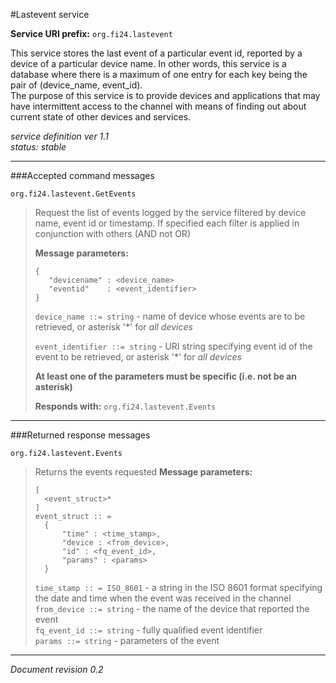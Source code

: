 #Lastevent service

**Service URI prefix:**    `org.fi24.lastevent`

This service stores the last event of a particular event id, reported by a device of a particular device name. In other words, this service is a database where there is a maximum of one entry for each key being the pair of (device_name, event_id).  
The purpose of this service is to provide devices and applications that may have intermittent access to the channel with means of finding out about current state of other devices and services.


*service definition ver 1.1*  
*status: stable*

---

###Accepted command messages


`org.fi24.lastevent.GetEvents`

> Request the list of events logged by the service filtered by device name, event id or timestamp. If specified each filter is applied in conjunction with others (AND not OR)
> 
> **Message parameters:**  
> ```
> {
>    "devicename" : <device_name>
>    "eventid"    : <event_identifier>
> }
> ```
>
> `device_name ::= string` - name of device whose events are to be retrieved, or asterisk '\*' for *all devices*
>
> `event_identifier ::= string` - URI string specifying event id of the event to be retrieved, or asterisk '\*' for *all devices*
>
> **At least one of the parameters must be specific (i.e. not be an asterisk)**  
>
> **Responds with:** `org.fi24.lastevent.Events`  

---

###Returned response messages


`org.fi24.lastevent.Events`

> Returns the events requested
> **Message parameters:**  
> ```
> [  
>   <event_struct>*
> ]
> event_struct :: =  
>   {  
>       "time" : <time_stamp>,  
>       "device : <from_device>,  
>       "id" : <fq_event_id>,  
>       "params" : <params>  
>   }  
>```
>`time_stamp :: = ISO_8601` - a string in the ISO 8601 format specifying the date and time when the event was received in the channel  
>`from_device ::= string` - the name of the device that reported the event  
>`fq_event_id ::= string` - fully qualified event identifier   
>`params ::= string` - parameters of the event  
>  




---

*Document revision 0.2*

